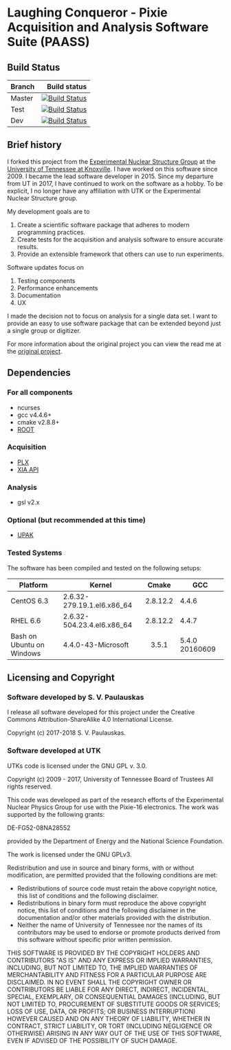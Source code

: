 <!-- Author: S. Paulauskas -->
# Laughing Conqueror - Pixie Acquisition and Analysis Software Suite (PAASS)
## Build Status
Branch | Build status
---------|-------------:
Master | [![Build Status](https://travis-ci.org/spaulaus/paass-laughing-conqueror.svg?branch=master)](https://travis-ci.org/spaulaus/paass-laughing-conqueror)
Test | [![Build Status](https://travis-ci.org/spaulaus/paass-laughing-conqueror.svg?branch=test)](https://travis-ci.org/spaulaus/paass-laughing-conqueror)
Dev | [![Build Status](https://travis-ci.org/spaulaus/paass-laughing-conqueror.svg?branch=dev)](https://travis-ci.org/spaulaus/paass-laughing-conqueror)

## Brief history
I forked this project from the [Experimental Nuclear Structure Group](http://www.phys.utk.edu/expnuclear/) at the
[University of Tennessee at Knoxville](https://utk.edu). I have worked on this software since 2009. I became the lead
software developer in 2015. Since my departure from UT in 2017, I have continued to work on the software as a hobby. 
To be explicit, I no longer have any affiliation with UTK or the Experimental Nuclear Structure group. 

My development goals are to

1. Create a scientific software package that adheres to modern programming practices. 
2. Create tests for the acquisition and analysis software to ensure accurate results. 
3. Provide an extensible framework that others can use to run experiments.

Software updates focus on 

1. Testing components
2. Performance enhancements
3. Documentation
4. UX

I made the decision not to focus on analysis for a single data set. I want to provide an easy to use software package
that can be extended beyond just a single group or digitizer. 

For more information about the original project you can view the read me at the 
[original project](https://github.com/pixie16/paass).   

## Dependencies
### For all components 
* ncurses
* gcc v4.4.6+
* cmake v2.8.8+
* [ROOT](https://root.cern.ch)

### Acquisition
* [PLX](http://support.xia.com/default.asp?W372)
* [XIA API](http://support.xia.com/default.asp?W372)

### Analysis
* gsl v2.x

### Optional (but recommended at this time)
* [UPAK](https://www.phy.ornl.gov/computing/daqsupport.html)

### Tested Systems
The software has been compiled and tested on the following setups: 

Platform | Kernel | Cmake | GCC
-------- | ------ |:-----:| ---
CentOS 6.3 | 2.6.32-279.19.1.el6.x86\_64 | 2.8.12.2 | 4.4.6
RHEL 6.6   | 2.6.32-504.23.4.el6.x86\_64 | 2.8.12.2 | 4.4.7
Bash on Ubuntu on Windows | 4.4.0-43-Microsoft | 3.5.1 | 5.4.0 20160609

## Licensing and Copyright
### Software developed by S. V. Paulauskas
I release all software developed for this project under the Creative Commons Attribution-ShareAlike 4.0 International 
License.   

Copyright (c) 2017-2018 S. V. Paulauskas. 

### Software developed at UTK
UTKs code is licensed under the GNU GPL v. 3.0.

Copyright (c) 2009 - 2017, University of Tennessee Board of Trustees All rights reserved.

This code was developed as part of the research efforts of the Experimental Nuclear Physics Group for use with the 
Pixie-16 electronics. The work was supported by the following grants:

DE-FG52-08NA28552

provided by the Department of Energy and the National Science Foundation.

The work is licensed under the GNU GPLv3.

Redistribution and use in source and binary forms, with or without modification, are permitted provided that the 
following conditions are met:

* Redistributions of source code must retain the above copyright notice, this list of conditions and the following 
disclaimer.
* Redistributions in binary form must reproduce the above copyright notice, this list of conditions and the following
 disclaimer in the documentation and/or other materials provided with the distribution.
* Neither the name of University of Tennessee nor the names of its contributors may be used to endorse or promote 
products derived from this software without specific prior written permission.

THIS SOFTWARE IS PROVIDED BY THE COPYRIGHT HOLDERS AND CONTRIBUTORS "AS IS" AND ANY EXPRESS OR IMPLIED WARRANTIES, 
INCLUDING, BUT NOT LIMITED TO, THE IMPLIED WARRANTIES OF MERCHANTABILITY AND FITNESS FOR A PARTICULAR PURPOSE ARE 
DISCLAIMED. IN NO EVENT SHALL THE COPYRIGHT OWNER OR CONTRIBUTORS BE LIABLE FOR ANY DIRECT, INDIRECT, INCIDENTAL, 
SPECIAL, EXEMPLARY, OR CONSEQUENTIAL DAMAGES (INCLUDING, BUT NOT LIMITED TO, PROCUREMENT OF SUBSTITUTE GOODS OR 
SERVICES; LOSS OF USE, DATA, OR PROFITS; OR BUSINESS INTERRUPTION) HOWEVER CAUSED AND ON ANY THEORY OF LIABILITY, 
WHETHER IN CONTRACT, STRICT LIABILITY, OR TORT (INCLUDING NEGLIGENCE OR OTHERWISE) ARISING IN ANY WAY OUT OF THE USE 
OF THIS SOFTWARE, EVEN IF ADVISED OF THE POSSIBILITY OF SUCH DAMAGE.